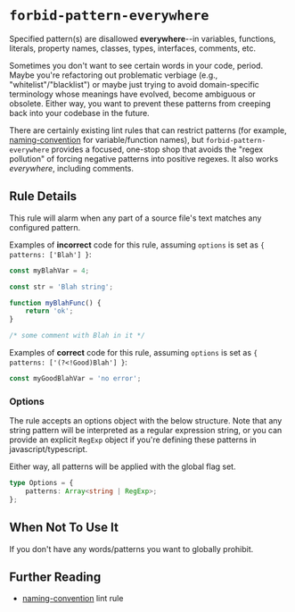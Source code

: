 # `forbid-pattern-everywhere`

Specified pattern(s) are disallowed **everywhere**--in variables, functions, literals, property names, classes, types, interfaces, comments, etc.

Sometimes you don't want to see certain words in your code, period. Maybe you're refactoring out problematic verbiage (e.g., "whitelist"/"blacklist") or maybe just trying to avoid domain-specific terminology whose meanings have evolved, become ambiguous or obsolete. Either way, you want to prevent these patterns from creeping back into your codebase in the future.

There are certainly existing lint rules that can restrict patterns (for example, [naming-convention](https://github.com/typescript-eslint/typescript-eslint/blob/main/packages/eslint-plugin/docs/rules/naming-convention.md) for variable/function names), but `forbid-pattern-everywhere` provides a focused, one-stop shop that avoids the "regex pollution" of forcing negative patterns into positive regexes. It also works _everywhere_, including comments.

## Rule Details

This rule will alarm when any part of a source file's text matches any configured pattern.

Examples of **incorrect** code for this rule, assuming `options` is set as `{ patterns: ['Blah'] }`:

```ts
const myBlahVar = 4;

const str = 'Blah string';

function myBlahFunc() {
    return 'ok';
}

/* some comment with Blah in it */
```

Examples of **correct** code for this rule, assuming `options` is set as `{ patterns: ['(?<!Good)Blah'] }`:

```ts
const myGoodBlahVar = 'no error';
```

### Options

The rule accepts an options object with the below structure. Note that any string pattern will be interpreted as a regular expression string, or you can provide an explicit `RegExp` object if you're defining these patterns in javascript/typescript.

Either way, all patterns will be applied with the global flag set.

```ts
type Options = {
    patterns: Array<string | RegExp>;
};
```

## When Not To Use It

If you don't have any words/patterns you want to globally prohibit.

## Further Reading

-   [naming-convention](https://github.com/typescript-eslint/typescript-eslint/blob/main/packages/eslint-plugin/docs/rules/naming-convention.md) lint rule
